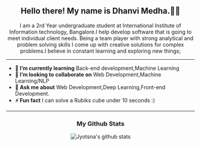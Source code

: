 
<h2 align="center">Hello there! My name is Dhanvi Medha.👋🤓</h2>


</div>

<p align="center">I am a 2rd Year undergraduate student at International Institute of Information technology, Bangalore.I help develop software that is going to meet individual client needs. Being a team player with strong analytical and problem solving skills I come up with creative solutions for complex problems.I believe in constant learning and exploring new things;
</p>

------------------------------------------------------------------------------------------------------------------------------------------------------------------------------
* **🌱 I’m currently learning** Back-end development,Machine Learning
* **👯 I’m looking to collaborate on** Web Development,Machine Learning/NLP
* **💬 Ask me about** Web Development,Deep Learning,Front-end Development.
* **⚡ Fun fact** I can solve a Rubiks cube under 10 seconds :)
-----------------------------------------------------------------------------------------------------------------------------------------------------------------------------

<div align='center' markdown="1">

### My Github Stats

![Jyotsna's github stats](https://github-readme-stats.vercel.app/api/?username=jacobalternative&show_icons=true&title_color=ffd1dc&icon_color=79ff97&text_color=ffd1dc&bg_color=151515)
 
 </div>
 

